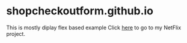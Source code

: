 # shopcheckoutform.github.io
This is mostly diplay flex based example
Click [here](https://marcussteel.github.io/shopcheckoutform.github.io/) to go to my NetFlix project. 

